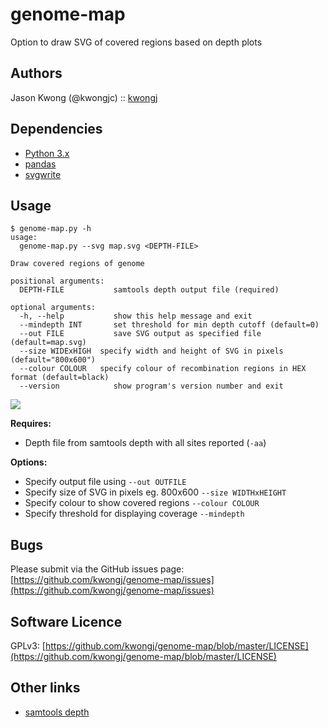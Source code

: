 # genome-map
Option to draw SVG of covered regions based on depth plots

## Authors
Jason Kwong (@kwongjc)  ::  [kwongj](https://github.com/kwongj)  

## Dependencies
* [Python 3.x](https://www.python.org/downloads/)
* [pandas](https://pypi.python.org/pypi/pandas/)
* [svgwrite](https://pypi.python.org/pypi/svgwrite/)

## Usage
```
$ genome-map.py -h
usage: 
  genome-map.py --svg map.svg <DEPTH-FILE>

Draw covered regions of genome

positional arguments:
  DEPTH-FILE           samtools depth output file (required)

optional arguments:
  -h, --help           show this help message and exit
  --mindepth INT       set threshold for min depth cutoff (default=0)
  --out FILE           save SVG output as specified file (default=map.svg)
  --size WIDExHIGH  specify width and height of SVG in pixels (default="800x600")
  --colour COLOUR   specify colour of recombination regions in HEX format (default=black)
  --version            show program's version number and exit
```

<p><img src="https://user-images.githubusercontent.com/7855976/84766847-ce961c00-b014-11ea-96a9-73b34a59be46.png"></p>


**Requires:**
* Depth file from samtools depth with all sites reported (`-aa`)

**Options:**
* Specify output file using `--out OUTFILE`
* Specify size of SVG in pixels eg. 800x600 `--size WIDTHxHEIGHT`
* Specify colour to show covered regions `--colour COLOUR`
* Specify threshold for displaying coverage `--mindepth`

## Bugs
Please submit via the GitHub issues page: [https://github.com/kwongj/genome-map/issues](https://github.com/kwongj/genome-map/issues)  

## Software Licence
GPLv3: [https://github.com/kwongj/genome-map/blob/master/LICENSE](https://github.com/kwongj/genome-map/blob/master/LICENSE)

## Other links
* [samtools depth](http://www.htslib.org/doc/samtools-depth.html)
